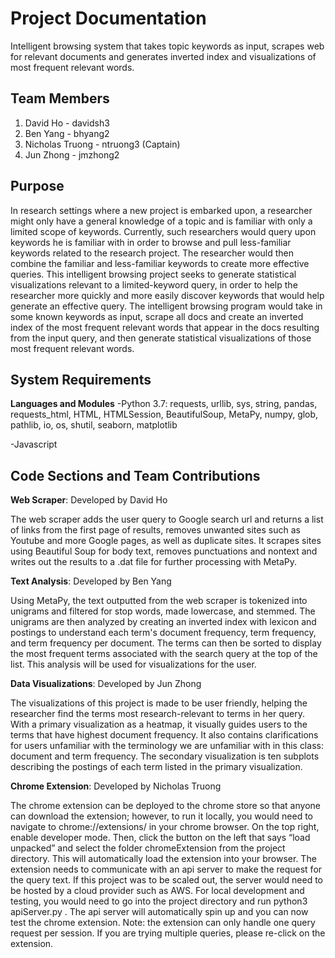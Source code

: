 # Project Documentation

Intelligent browsing system that takes topic keywords as input, scrapes web for relevant documents and generates inverted index and visualizations of most frequent relevant words.

## Team Members
1. David Ho - davidsh3
2. Ben Yang - bhyang2
3. Nicholas Truong - ntruong3 (Captain)
4. Jun Zhong - jmzhong2

## Purpose
In research settings where a new project is embarked upon, a researcher might only have a general knowledge of a topic and is familiar with only a limited scope of keywords. Currently, such researchers would query upon keywords he is familiar with in order to browse and pull less-familiar keywords related to the research project. The researcher would then combine the familiar and less-familiar keywords to create more effective queries. This intelligent browsing project seeks to generate statistical visualizations relevant to a limited-keyword query, in order to help the researcher more quickly and more easily discover keywords that would help generate an effective query. The intelligent browsing program would take in some known keywords as input, scrape all docs and create an inverted index of the most frequent relevant words that appear in the docs resulting from the input query, and then generate statistical visualizations of those most frequent relevant words. 

## System Requirements

**Languages and Modules**
-Python 3.7: requests, urllib, sys, string, pandas, requests_html, HTML, HTMLSession, BeautifulSoup, MetaPy, numpy, glob, pathlib, io, os, shutil, seaborn, matplotlib

-Javascript

## Code Sections and Team Contributions

**Web Scraper**: Developed by David Ho

The web scraper adds the user query to Google search url and returns a list of links from the first page of results, removes unwanted sites such as Youtube and more Google pages, as well as duplicate sites. It scrapes sites using Beautiful Soup for body text, removes punctuations and nontext and writes out the results to a .dat file for further processing with MetaPy.
  
**Text Analysis**: Developed by Ben Yang

Using MetaPy, the text outputted from the web scraper is tokenized into unigrams and filtered for stop words, made lowercase, and stemmed. The unigrams are then analyzed by creating an inverted index with lexicon and postings to understand each term's document frequency, term frequency, and term frequency per document. The terms can then be sorted to display the most frequent terms associated with the search query at the top of the list. This analysis will be used for visualizations for the user.

**Data Visualizations**: Developed by Jun Zhong

The visualizations of this project is made to be user friendly, helping the researcher find the terms most research-relevant to terms in her query. With a primary visualization as a heatmap, it visually guides users to the terms that have highest document frequency. It also contains clarifications for users unfamiliar with the terminology we are unfamiliar with in this class: document and term frequency. The secondary visualization is ten subplots describing the postings of each term listed in the primary visualization.

**Chrome Extension**: Developed by Nicholas Truong

The chrome extension can be deployed to the chrome store so that anyone can download the extension; however, to run it locally, you would need to navigate to chrome://extensions/ in your chrome browser. On the top right, enable developer mode. Then, click the button on the left that says “load unpacked” and select the folder chromeExtension from the project directory. This will automatically load the extension into your browser. The extension needs to communicate with an api server to make the request for the query text. If this project was to be scaled out, the server would need to be hosted by a cloud provider such as AWS. For local development and testing, you would need to go into the project directory and run python3 apiServer.py . The api server will automatically spin up and you can now test the chrome extension. Note: the extension can only handle one query request per session. If you are trying multiple queries, please re-click on the extension.

